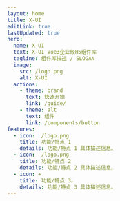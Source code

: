 ```yaml
---
layout: home
title: X-UI
editLink: true
lastUpdated: true
hero:
  name: X-UI
  text: X-UI Vue3企业级H5组件库
  tagline: 组件库描述 / SLOGAN
  image:
    src: /logo.png
    alt: X-UI
  actions:
    - theme: brand
      text: 快速开始
      link: /guide/
    - theme: alt
      text: 组件
      link: /components/button
features:
  - icon:  /logo.png
    title: 功能/特点 1
    details: 功能/特点 1 具体描述信息。
  - icon:  /logo.png
    title: 功能/特点 2
    details: 功能/特点 2 具体描述信息。
  - icon: ✈️
    title: 功能/特点 3。
    details: 功能/特点 3 具体描述信息。
---
```

